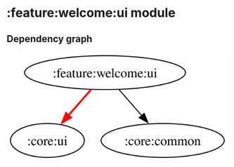 # :feature:welcome:ui module
## Dependency graph
![Dependency graph](../../../docs/images/graphs/dep_graph_feature_welcome_ui.svg)
